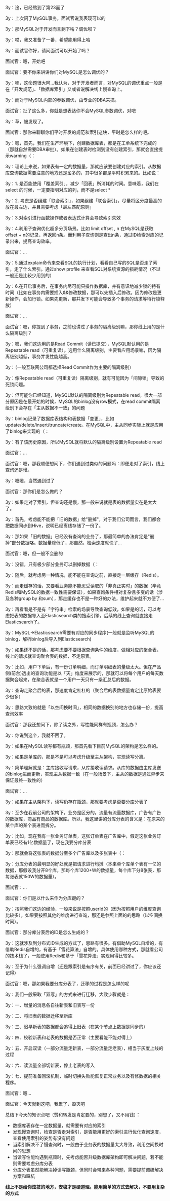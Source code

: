 3y：淦，已经熬到了第23面了

3y：上次问了MySQL事务，面试官说我表现可以的

3y：那MySQL对于开发而言剩下啥？调优呗？

3y：哎，我又准备了一番，希望能用得上哈



3y：面试官你好，请问面试可以开始了吗？

面试官：嗯，开始吧

面试官：要不你来讲讲你们对MySQL是怎么调优的？

3y：哇，这命题很大阿...我认为，对于开发者而言，对MySQL的调优重点一般是在「开发规范」、「数据库索引」又或者说解决线上慢查询上。

3y：而对于MySQL内部的参数调优，由专业的DBA来搞。

面试官：扯了这么多，你就是想表达你不会MySQL参数调优，对吧

3y：草，被发现了。



面试官：那你来聊聊你们平时开发的规范和索引这块，平时是怎么样的吧。

3y：嗯，首先，我们在生产环境下，创建数据库表，都是在工单系统下完成的（那就自然需要DBA审批）。如果在创建表时检测到没有创建索引，那就会直接提示warning（：

3y：理论上来说，如果表有一定的数据量，那就应该要创建对应的索引。从数据库查询数据需要注意的地方还是蛮多的，其中很多都是平时积累来的。比如说：

3y：1. 是否能使用「覆盖索引」，减少「回表」所消耗的时间。意味着，我们在select 的时候，一定要指明对应的列，而不是select * 

3y：2. 考虑是否组建「联合索引」，如果组建「联合索引」，尽量将区分度最高的放在最左边，并且需要考虑「最左匹配原则」

3y：3.对索引进行函数操作或者表达式计算会导致索引失效

3y：4.利用子查询优化超多分页场景。比如 limit offset , n 在MySQL是获取 offset + n的记录，再返回n条。而利用子查询则是查出n条，通过ID检索对应的记录出来，提高查询效率。

面试官：...

3y：5.通过explain命令来查看SQL的执行计划，看看自己写的SQL是否走了索引，走了什么索引。通过show profile 来查看SQL对系统资源的损耗情况（不过一般还是比较少用到的）

3y：6.在开启事务后，在事务内尽可能只操作数据库，并有意识地减少锁的持有时间（比如在事务内需要插入&&修改数据，那可以先插入后修改。因为修改是更新操作，会加行锁。如果先更新，那并发下可能会导致多个事务的请求等待行锁释放）

面试官：...



面试官：嗯，你提到了事务，之前也讲过了事务的隔离级别嘛，那你线上用的是什么隔离级别？

3y：嗯，我们这边用的是Read Commit（读已提交），MySQL默认用的是Repeatable read（可重复读）。选用什么隔离级别，主要看应用场景嘛，因为隔离级别越低，事务并发性能越高。

3y：（一般互联网公司都选择Read Commit作为主要的隔离级别）

3y：像Repeatable read（可重复读）隔离级别，就有可能因为「间隙锁」导致的死锁问题。

3y：但可能你已经知道，MySQL默认的隔离级别为Repeatable read。很大一部分原因是在最开始的时候，MySQL的binlog没有row模式，在read commit隔离级别下会存在「主从数据不一致」的问题

3y：binlog记录了数据库表结构和表数据「变更」，比如update/delete/insert/truncate/create。在MySQL中，主从同步实际上就是应用了binlog来实现的（：

3y：有了该历史原因，所以MySQL就将默认的隔离级别设置为Repeatable read

面试官：...

面试官：嗯，那我顺便想问下，你们遇到过类似的问题吗：即便走对了索引，线上查询还是慢。

3y：嗯嗯，当然遇到过了

面试官：那你们是怎么做的？

3y：如果走对了索引，但查询还是慢，那一般来说就是表的数据量实在是太大了。

3y：首先，考虑能不能把「旧的数据」给"删掉"，对于我们公司而言，我们都会把数据同步到Hive，说明已经离线存储了一份了。

3y：那如果「旧的数据」已经没有查询的业务了，那最简单的办法肯定是"删掉"部分数据咯。数据量降低了，那自然，检索速度就快了...

面试官：嗯，但一般不会删的

3y：没错，只有极少部分业务可以删掉数据（：

3y：随后，就考虑另一种情况，能不能在查询之前，直接走一层缓存（Redis）。

3y：而走缓存的话，又要看业务能不能忍受读取的「非真正实时」的数据（毕竟Redis和MySQL的数据一致性需要保证），如果查询条件相对复杂且多变的话（涉及各种group by 和sum），那走缓存也不是一种好的办法，维护起来就不方便了...

3y：再看看是不是有「字符串」检索的场景导致查询低效，如果是的话，可以考虑把表的数据导入至Elasticsearch类的搜索引擎，后续的线上查询就直接走Elasticsearch了。

3y：MySQL->Elasticsearch需要有对应的同步程序(一般就是监听MySQL的binlog，解析binlog后导入到Elasticsearch)

3y：如果还不是的话，那考虑要不要根据查询条件的维度，做相对应的聚合表，线上的请求就查询聚合表的数据，不走原表。

3y：比如，用户下单后，有一份订单明细，而订单明细表的量级太大。但在产品侧(前台)透出的查询功能是以「天」维度来展示的，那就可以将每个用户的每天数据聚合起来，在聚合表就是一个用户一天只有一条汇总后的数据。

3y：查询走聚合后的表，那速度肯定杠杠的（聚合后的表数据量肯定比原始表要少很多）

3y：思路大致的就是「以空间换时间」，相同的数据换别的地方也存储一份，提高查询效率

























面试官：那我还想问下，除了读之外，写性能同样有瓶颈，怎么办？

3y：你说到这个，我就不困了。

3y：如果在MySQL读写都有瓶颈，那首先看下目前MySQL的架构是怎么样的。

3y：如果是单库的，那是不是可以考虑升级至主从架构，实现读写分离。

3y：简单理解就是：主库接收写请求，从库接收读请求。从库的数据由主库发送的binlog进而更新，实现主从数据一致（在一般场景下，主从的数据是通过异步来保证最终一致性的）

面试官：...

3y：如果在主从架构下，读写仍存在瓶颈，那就要考虑是否要分库分表了

3y：至少在我前公司的架构下，业务是区分的。流量有流量数据库，广告有广告的数据库，商品有商品的数据库。所以，我这里讲的分库分表的含义是：在原来的某个库的某个表进而拆分。

3y：比如，现在我有一张业务订单表，这张订单表在广告库中，假定这张业务订单表已经有1亿数据量了，现在我要分库分表

3y：那就会将这张表的数据分至多个广告库以及多张表中（：

3y：分库分表的最明显的好处就是把请求进行均摊（本来单个库单个表有一亿的数据，那假设我分开8个库，那每个库1200+W的数据量，每个库下分8张表，那每张表就150W的数据量）。

面试官：...

面试官：你们是以什么来作为分库键的？

3y：按照我们这边的经验，一般来说是按照userId的（因为按照用户的维度查询比较多），如果要按照其他的维度进行查询，那还是参照上面的的思路（以空间换时间）。

面试官：那分库分表后的ID是怎么生成的？

3y：这就涉及到分布式ID生成的方式了，思路有很多。有借助MySQL自增的，有借助Redis自增的，有基于「雪花算法」自增的。具体使用哪种方式，那就看公司的技术栈了，一般使用Redis和基于「雪花算法」实现用得比较多。

3y：至于为什么强调自增（还是跟索引是有序有关，前面已经讲过了，你应该还记得）

面试官：嗯，那如果我要分库分表了，迁移的过程是怎么样的呢

3y：我们一般采取「双写」的方式来进行迁移，大致步骤就是：

3y：一、增量的消息各自往新表和旧表写一份

3y：二、将旧表的数据迁移至新库

3y：三、迟早新表的数据都会追得上旧表（在某个节点上数据是同步的）

3y：四、校验新表和老表的数据是否正常（主要看能不能对得上）

3y：五、开启双读（一部分流量走新表，一部分流量走老表），相当于灰度上线的过程

3y：六、读流量全部切新表，停止老表的写入

3y：七、提前准备回滚机制，临时切换失败能恢复正常业务以及有修数据的相关程序。

面试官：嗯...

面试官：今天就到这吧，我累了，毁灭吧



总结下今天的知识点吧（赞和转发是肯定要的，别想了，又不用钱）：

- 数据库表存在一定数据量，就需要有对应的索引
- 发现慢查询时，检查是否走对索引，是否能用更好的索引进行优化查询速度，查看使用索引的姿势有没有问题
- 当索引解决不了慢查询时，一般由于业务表的数据量太大导致，利用空间换时间的思想
- 当读写性能均遇到瓶颈时，先考虑能否升级数据库架构即可解决问题，若不能则需要考虑分库分表
- 分库分表虽然能解决掉读写瓶颈，但同时会带来各种问题，需要提前调研解决方案和踩坑



**线上不是给你炫技的地方，安稳才是硬道理。能用简单的方式去解决，不要用复杂的方式**



